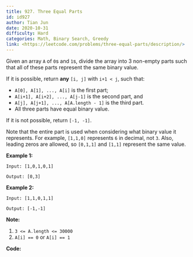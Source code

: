 ```yaml
---
title: 927. Three Equal Parts
id: id927
author: Tian Jun
date: 2020-10-31
difficulty: Hard
categories: Math, Binary Search, Greedy
link: <https://leetcode.com/problems/three-equal-parts/description/>
---
```


Given an array `A` of `0`s and `1`s, divide the array into 3 non-empty parts
such that all of these parts represent the same binary value.

If it is possible, return **any** `[i, j]` with `i+1 < j`, such that:

  * `A[0], A[1], ..., A[i]` is the first part;
  * `A[i+1], A[i+2], ..., A[j-1]` is the second part, and
  * `A[j], A[j+1], ..., A[A.length - 1]` is the third part.
  * All three parts have equal binary value.

If it is not possible, return `[-1, -1]`.

Note that the entire part is used when considering what binary value it
represents.  For example, `[1,1,0]` represents `6` in decimal, not `3`.  Also,
leading zeros are allowed, so `[0,1,1]` and `[1,1]` represent the same value.



**Example 1:**
            
	Input: [1,0,1,0,1]    
	Output: [0,3]    

**Example 2:**
            
	Input: [1,1,0,1,1]    
	Output: [-1,-1]



**Note:**

  1. `3 <= A.length <= 30000`
  2. `A[i] == 0` or `A[i] == 1`




**Code:**

